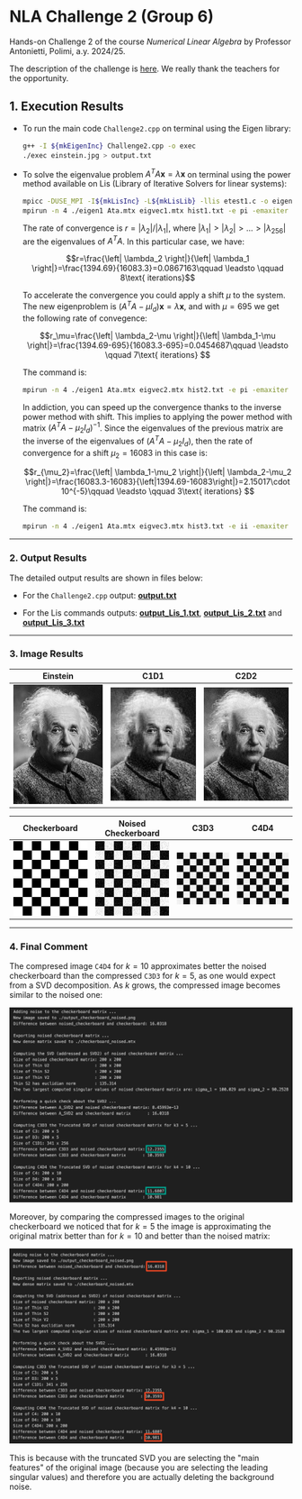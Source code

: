 # NLA Challenge 2 (Group 6)

Hands-on Challenge 2 of the course _Numerical Linear Algebra_ by Professor Antonietti, Polimi, a.y. 2024/25.

The description of the challenge is [here](Challenge2_description.pdf). We really thank the teachers for the opportunity.

## 1. Execution Results

- To run the main code `Challenge2.cpp` on terminal using the Eigen library:

  ```bash
  g++ -I ${mkEigenInc} Challenge2.cpp -o exec
  ./exec einstein.jpg > output.txt
  ```

- To solve the eigenvalue problem $A^TA \mathbf{x}=\lambda \mathbf{x}$ on terminal using the power method available on Lis (Library of Iterative Solvers for linear systems):

  ```bash
  mpicc -DUSE_MPI -I${mkLisInc} -L${mkLisLib} -llis etest1.c -o eigen1
  mpirun -n 4 ./eigen1 Ata.mtx eigvec1.mtx hist1.txt -e pi -emaxiter 100 -etol 1.e-8 > output_Lis_1.txt
  ```

  The rate of convergence is $r=\left| \lambda_2 \right|/\left| \lambda_1 \right|$, where $\left| \lambda_1 \right|> \left| \lambda_2 \right|> \dots > \left| \lambda_{256} \right|$ are the eigenvalues of $A^TA$. In this particular case, we have:
  
  $$r=\frac{\left| \lambda_2 \right|}{\left| \lambda_1 \right|}=\frac{1394.69}{16083.3}=0.0867163\qquad \leadsto \qquad 8\text{ iterations}$$

  To accelerate the convergence you could apply a shift $\mu$ to the system. The new eigenproblem is $\left(A^TA-\mu I_d \right)\mathbf{x}=\lambda \mathbf{x}$, and with $\mu=695$ we get the following rate of convegence:
    
  $$r_\mu=\frac{\left| \lambda_2-\mu \right|}{\left| \lambda_1-\mu \right|}=\frac{1394.69-695}{16083.3-695}=0.0454687\qquad \leadsto \qquad 7\text{ iterations} $$

  The command is:

  ```bash
  mpirun -n 4 ./eigen1 Ata.mtx eigvec2.mtx hist2.txt -e pi -emaxiter 100 -etol 1.e-8 -shift 695 > output_Lis_2.txt
  ```

  In addiction, you can speed up the convergence thanks to the inverse power method with shift. This implies to applying the power method with matrix $\left(A^TA-\mu_2 I_d \right)^{-1}$. Since the eigenvalues of the previous matrix are the inverse of the eigenvalues of $\left(A^TA-\mu_2 I_d \right)$, then the rate of convergence for a shift $\mu_2=16083$ in this case is:
  
  $$r_{\mu_2}=\frac{\left| \lambda_1-\mu_2 \right|}{\left| \lambda_2-\mu_2 \right|}=\frac{16083.3-16083}{\left|1394.69-16083\right|}=2.15017\cdot 10^{-5}\qquad \leadsto \qquad 3\text{ iterations} $$

  The command is:

  ```bash
  mpirun -n 4 ./eigen1 Ata.mtx eigvec3.mtx hist3.txt -e ii -emaxiter 100 -etol 1.e-8 -shift 16083 > output_Lis_3.txt
  ```

---

### 2. Output Results

The detailed output results are shown in files below:

- For the `Challenge2.cpp` output: **[output.txt](output.txt)**

- For the Lis commands outputs: **[output_Lis_1.txt](output_Lis_1.txt)**, **[output_Lis_2.txt](output_Lis_2.txt)**  and **[output_Lis_3.txt](output_Lis_3.txt)**

---

### 3. Image Results

| Einstein                  | C1D1                     | C2D2                     |
| ------------------------- | ------------------------ | ------------------------ |
| ![Einstein](einstein.jpg) | ![C1D1](output_C1D1.png) | ![C2D2](output_C2D2.png) |

| Checkerboard                             | Noised Checkerboard                                    | C3D3                     | C4D4                     |
| ---------------------------------------- | ------------------------------------------------------ | ------------------------ | ------------------------ |
| ![Checkerboard](output_checkerboard.png) | ![Noised Checkerboard](output_checkerboard_noised.png) | ![C3D3](output_C3D3.png) | ![C4D4](output_C4D4.png) |

---

### 4. Final Comment

The compresed image `C4D4` for $k=10$ approximates better the noised checkerboard than the compressed `C3D3` for $k=5$, as one would expect from a SVD decomposition. As $k$ grows, the compressed image becomes similar to the noised one:

![Comment1](comparison1.png)

Moreover, by comparing the compressed images to the original checkerboard we noticed that for $k=5$ the image is approximating the original matrix better than for $k=10$ and better than the noised matrix:

![Comment2](comparison2.png)

This is because with the truncated SVD you are selecting the "main features" of the original image (because you are selecting the leading singular values) and therefore you are actually deleting the background noise.
